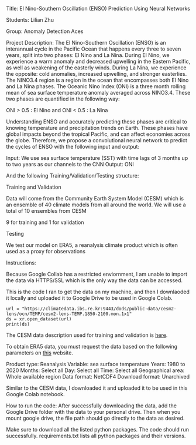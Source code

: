 Title: El Nino-Southern Oscillation (ENSO) Prediction Using Neural Networks

Students: Lilian Zhu

Group: Anomaly Detection Aces

Project Description:
The El Nino-Southern Oscillation (ENSO) is an interannual cycle in the Pacific Ocean that happens every three to seven years, split into two phases: El Nino and La Nina. During El Nino, we experience a warm anomaly and decreased upwelling in the Eastern Pacific, as well as weakening of the easterly winds. During La Nina, we experience the opposite: cold anomalies, increased upwelling, and stronger easterlies. The NINO3.4 region is a region in the ocean that encompasses both El Nino and La Nina phases. The Oceanic Nino Index (ONI) is a three month rolling mean of sea surface temperature anomaly averaged across NINO3.4. These two phases are quantified in the following way:

ONI > 0.5 : El Nino and ONI < 0.5 : La Nina

Understanding ENSO and accurately predicting these phases are critical to knowing temperature and precipitation trends on Earth. These phases have global impacts beyond the tropical Pacific, and can affect economies across the globe. Therefore, we propose a convolutional neural network to predict the cycles of ENSO with the following input and output:

Input: We use sea surface temperature (SST) with time lags of 3 months up to two years as our channels to the CNN
Output: ONI

And the following Training/Validation/Testing structure:

Training and Validation

Data will come from the Community Earth System Model (CESM) which is an ensemble of 40 climate models from all around the world. We will use a total of 10 ensembles from CESM

9 for training and 1 for validation

Testing

We test our model on ERA5, a reanalysis climate product which is often used as a proxy for observations



Instructions:

Because Google Collab has a restricted enviornment, I am unable to import the data via HTTPS/SSL which is the only way the data can be accessed. 

This is the code I ran to get the data on my machine, and then I downlaoded it locally and uploaded it to Google Drive to be used in Google Colab.

```
url = "https://climatedata.ibs.re.kr:9443/dods/public-data/cesm2-lens/ocn/TEMP/cesm2-lens-TEMP.1850-2100.mon.1x1"
ds = xr.open_dataset(url)
print(ds)
```

The CESM data description used for training and validation is [here](https://www.cesm.ucar.edu/community-projects/lens2).

To obtain ERA5 data, you must request the data based on the following parameters on [this](https://cds.climate.copernicus.eu/datasets/reanalysis-era5-single-levels?tab=download) website.

Product type: Reanalysis
Variable: sea surface temperature
Years: 1980 to 2020
Months: Select all
Day: Select all
Time: Select all
Geographical area: Whole available region
Data format: NetCDF4
Download format: Unarchived

Similar to the CESM data, I downloaded it and uploaded it to be used in this Google Colab notebook.

How to run the code:
After successfully downloading the data, add the Google Drive folder with the data to your personal drive. Then when you mount google drive, the file path should go directly to the data as desired.


Make sure to download all the listed python packages. The code should run successfully.
requirements.txt lists all python packages and their versions.



